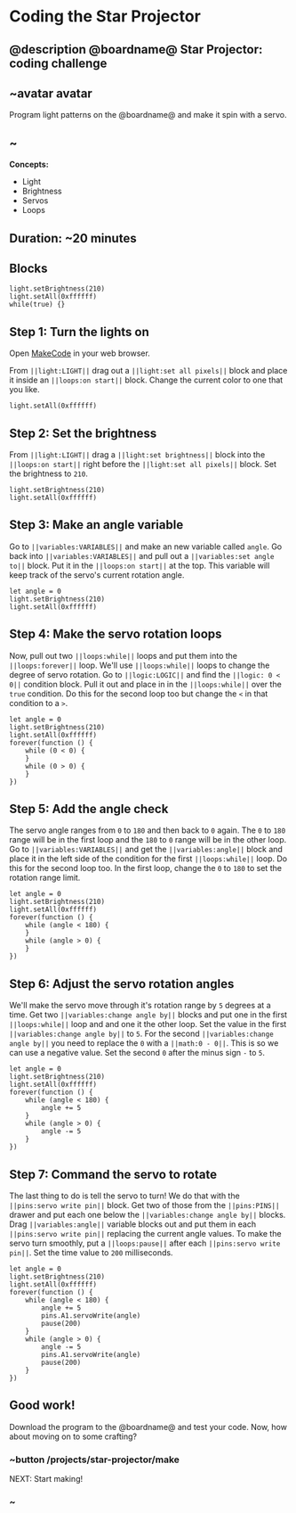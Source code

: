 # Coding the Star Projector

## @description @boardname@ Star Projector: coding challenge

## ~avatar avatar

Program light patterns on the @boardname@ and make it spin with a servo.

## ~

**Concepts:**

* Light
* Brightness
* Servos
* Loops

## Duration: ~20 minutes

## Blocks

```cards
light.setBrightness(210)
light.setAll(0xffffff)
while(true) {}
```

## Step 1: Turn the lights on

Open [MakeCode](@homeurl@) in your web browser.

From ``||light:LIGHT||`` drag out a ``||light:set all pixels||`` block and place it inside an ``||loops:on start||`` block. Change the current color to one that you like.

```blocks
light.setAll(0xffffff)
```

## Step 2: Set the brightness

From ``||light:LIGHT||`` drag a ``||light:set brightness||`` block into the ``||loops:on start||`` right before the ``||light:set all pixels||`` block. Set the brightness to `210`.

```blocks
light.setBrightness(210)
light.setAll(0xffffff)
```

## Step 3: Make an angle variable

Go to ``||variables:VARIABLES||`` and make an new variable called ``angle``. Go back into ``||variables:VARIABLES||`` and pull out a ``||variables:set angle to||`` block. Put it in the ``||loops:on start||`` at the top. This variable will keep track of the servo's current rotation angle.

```blocks
let angle = 0
light.setBrightness(210)
light.setAll(0xffffff)
```

## Step 4: Make the servo rotation loops

Now, pull out two ``||loops:while||`` loops and put them into the ``||loops:forever||`` loop. We'll use ``||loops:while||`` loops to change the degree of servo rotation. Go to ``||logic:LOGIC||`` and find the ``||logic: 0 < 0||`` condition block. Pull it out and place in in the ``||loops:while||`` over the ``true`` condition. Do this for the second loop too but change the ``<`` in that condition to a ``>``.

```blocks
let angle = 0
light.setBrightness(210)
light.setAll(0xffffff)
forever(function () {
    while (0 < 0) {
    }
    while (0 > 0) {
    }
})
```

## Step 5: Add the angle check

The servo angle ranges from `0` to `180` and then back to `0` again. The `0` to `180` range will be in the first loop and the  `180` to `0` range will be in the other loop. Go to ``||variables:VARIABLES||`` and get the ``||variables:angle||`` block and place it in the left side of the condition for the first ``||loops:while||`` loop. Do this for the second loop too. In the first loop, change the `0` to `180` to set the rotation range limit.

```blocks
let angle = 0
light.setBrightness(210)
light.setAll(0xffffff)
forever(function () {
    while (angle < 180) {
    }
    while (angle > 0) {
    }
})
```

## Step 6: Adjust the servo rotation angles

We'll make the servo move through it's rotation range by `5` degrees at a time. Get two ``||variables:change angle by||`` blocks and put one in the first ``||loops:while||`` loop and and one it the other loop. Set the value in the first ``||variables:change angle by||`` to `5`. For the second ``||variables:change angle by||`` you need to replace the `0` with a ``||math:0 - 0||``. This is so we can use a negative value. Set the second `0` after the minus sign `-` to `5`.

```blocks
let angle = 0
light.setBrightness(210)
light.setAll(0xffffff)
forever(function () {
    while (angle < 180) {
        angle += 5
    }
    while (angle > 0) {
        angle -= 5
    }
})
```

## Step 7: Command the servo to rotate

The last thing to do is tell the servo to turn! We do that with the ``||pins:servo write pin||`` block. Get two of those from the ``||pins:PINS||`` drawer and put each one below the ``||variables:change angle by||`` blocks. Drag ``||variables:angle||`` variable blocks out and put them in each ``||pins:servo write pin||`` replacing the current angle values. To make the servo turn smoothly, put a ``||loops:pause||`` after each ``||pins:servo write pin||``. Set the time value to `200` milliseconds.

```blocks
let angle = 0
light.setBrightness(210)
light.setAll(0xffffff)
forever(function () {
    while (angle < 180) {
        angle += 5
        pins.A1.servoWrite(angle)
        pause(200)
    }
    while (angle > 0) {
        angle -= 5
        pins.A1.servoWrite(angle)
        pause(200)
    }
})
```

## Good work!

Download the program to the @boardname@ and test your code. Now, how about moving on to some crafting?

### ~button /projects/star-projector/make

NEXT: Start making!

### ~